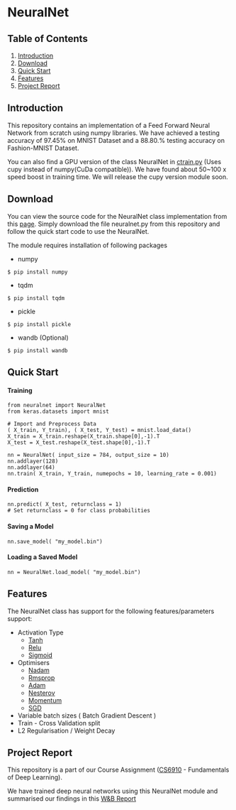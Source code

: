 # NeuralNet
## Table of Contents
1. [Introduction](https://github.com/whitezeta/cs6910_a1#introduction)
2. [Download](https://github.com/whitezeta/cs6910_a1#download)
3. [Quick Start](https://github.com/whitezeta/cs6910_a1#quick-start)
4. [Features](https://github.com/whitezeta/cs6910_a1#features)
5. [Project Report](https://github.com/whitezeta/cs6910_a1#project-report)

## Introduction
This repository contains an implementation of a Feed Forward Neural Network from scratch using numpy libraries. We have achieved a testing accuracy of 97.45% on MNIST Dataset and a 88.80.% testing accuracy on Fashion-MNIST Dataset.

You can also find a GPU version of the class NeuralNet in [ctrain<span>.py</span>](https://github.com/whitezeta/cs6910_a1/blob/master/ctrain.py) (Uses cupy instead of numpy(CuDa compatible)). We have found about 50~100 x speed boost in training time. We will release the cupy version module soon.

## Download
You can view the source code for the NeuralNet class implementation from this [page](https://github.com/whitezeta/cs6910_a1/blob/master/neuralnet.py). Simply download the file neuralnet<span>.py</span> from this repository and follow the quick start code to use the NeuralNet.

The module requires installation of following packages

 - numpy
 
  ```$ pip install numpy```
 - tqdm
 
  ```$ pip install tqdm```
 - pickle
 
  ```$ pip install pickle```
 - wandb (Optional)
 
  ```$ pip install wandb```


## Quick Start
#### Training
```
from neuralnet import NeuralNet
from keras.datasets import mnist

# Import and Preprocess Data
( X_train, Y_train), ( X_test, Y_test) = mnist.load_data()
X_train = X_train.reshape(X_train.shape[0],-1).T
X_test = X_test.reshape(X_test.shape[0],-1).T

nn = NeuralNet( input_size = 784, output_size = 10)
nn.addlayer(128)
nn.addlayer(64)
nn.train( X_train, Y_train, numepochs = 10, learning_rate = 0.001)
```
#### Prediction
```
nn.predict( X_test, returnclass = 1)
# Set returnclass = 0 for class probabilities
```
#### Saving a Model
```
nn.save_model( "my_model.bin")
```
#### Loading a Saved Model
```
nn = NeuralNet.load_model( "my_model.bin")
```

## Features
The NeuralNet class has support for the following features/parameters support:
- Activation Type
	- [Tanh](https://mathworld.wolfram.com/HyperbolicTangent.html)
	- [Relu](https://en.wikipedia.org/wiki/Rectifier_(neural_networks))
	- [Sigmoid](https://en.wikipedia.org/wiki/Sigmoid_function)
- Optimisers
	- [Nadam](https://openreview.net/pdf?id=OM0jvwB8jIp57ZJjtNEZ)
	- [Rmsprop]()
	- [Adam](https://arxiv.org/abs/1412.6980)
	- [Nesterov](https://paperswithcode.com/method/nesterov-accelerated-gradient)
	- [Momentum](https://en.wikipedia.org/wiki/Stochastic_gradient_descent#Momentum)
	- [SGD](https://en.wikipedia.org/wiki/Gradient_descent)
- Variable batch sizes ( Batch Gradient Descent )
- Train - Cross Validation split
- L2 Regularisation / Weight Decay

## Project Report
This repository is a part of our Course Assignment ([CS6910](http://www.cse.iitm.ac.in/~miteshk/#teaching) - Fundamentals of Deep Learning). 

We have trained deep neural networks using this NeuralNet module and summarised our findings in this [W&B Report](https://wandb.ai/fdl-thops/fdl-a1/reports/Assignment-1-Report--Vmlldzo1MTIwNzU)
